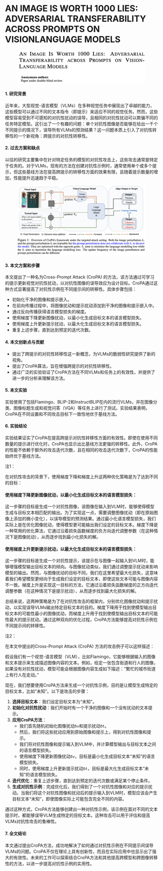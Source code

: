 # AN IMAGE IS WORTH 1000 LIES: ADVERSARIAL TRANSFERABILITY ACROSS PROMPTS ON VISIONLANGUAGE MODELS

<figure><img src="../.gitbook/assets/image (2) (1) (1) (1) (1) (1) (1) (1) (1) (1) (1) (1).png" alt=""><figcaption></figcaption></figure>

####

#### 1. 研究背景

近年来，大型视觉-语言模型（VLMs）在多种视觉任务中展现出了卓越的能力，这些模型可以通过不同的文本指令（即提示）来适应不同的视觉任务。然而，这些模型容易受到不可感知的对抗性扰动的误导，且相同的对抗性扰动可以欺骗不同的任务特定模型。这引出了一个有趣的问题：单个对抗性图像是否能够在给出一千个不同提示的情况下，误导所有VLMs的预测结果？这一问题本质上引入了对抗性转移性的一个新视角：跨提示的对抗性转移性。

#### 2. 过去方案和缺点

以往的研究主要集中在针对特定任务的模型的对抗性攻击上，这些攻击通常是特定于任务的。对于VLMs，现有的方法在创建对抗性示例时，通常使用单个或多个提示，但这些基线方法在提高跨提示的转移性方面的效果有限，且随着提示数量的增加，性能提升迅速趋于平稳。

<figure><img src="../.gitbook/assets/image (1) (1) (1) (1) (1) (1) (1) (1) (1) (1) (1) (1) (1).png" alt=""><figcaption></figcaption></figure>

#### 3. 本文方案和步骤

本文提出了一种名为Cross-Prompt Attack (CroPA) 的方法，该方法通过可学习的提示更新视觉对抗性扰动，以对抗性图像的误导效应为设计目标。CroPA通过这种方式显著提高了对抗性示例在不同提示间的转移性。具体步骤包括：

* 初始化干净的图像和提示嵌入。
* 在前向传播过程中，将图像扰动和提示扰动添加到干净的图像和提示嵌入中。
* 通过反向传播获得语言模型损失的梯度。
* 使用梯度下降更新图像扰动，以最小化生成目标文本的语言模型损失。
* 使用梯度上升更新提示扰动，以最大化生成目标文本的语言模型损失。
* 重复上述步骤，直到达到预定的迭代次数。

#### 4. 本文创新点与贡献

* 提出了跨提示的对抗性转移性这一新概念，为VLMs的脆弱性研究提供了新的视角。
* 提出了CroPA算法，旨在增强跨提示的对抗性转移性。
* 通过广泛的实验验证了CroPA方法在不同VLMs和任务上的有效性，并提供了进一步的分析来理解该方法。

#### 5. 本文实验

实验使用了包括Flamingo、BLIP-2和InstructBLIP在内的流行VLMs，并在图像分类、图像标题生成和视觉问答（VQA）等任务上进行了测试。实验结果表明，CroPA在不同设置和不同攻击目标下一致性地优于基线方法。

#### 6. 实验结论

实验结果证实了CroPA在提高跨提示对抗性转移性方面的有效性。即使在使用不同数量的提示进行优化时，CroPA也显示出比基线方法更强的转移性。此外，CroPA的性能不依赖于额外的攻击迭代次数，且在相同的攻击迭代次数下，CroPA的性能始终优于基线方法。



注1：

在对抗性攻击的背景下，使用梯度下降和梯度上升这两种优化策略是为了达到不同的目标：

#### 使用梯度下降更新图像扰动，以最小化生成目标文本的语言模型损失：

这一步骤的目标是生成一个对抗性图像，该图像在输入到VLM时，能够使得模型生成与目标文本相匹配的输出。为了实现这一点，需要调整图像扰动（即在原始图像上添加的微小变化），以误导模型的预测结果。通过最小化语言模型损失，我们实际上是在优化图像扰动，使得模型更可能输出我们设定的目标文本。梯度下降是一种常用的优化算法，它通过沿着损失函数梯度的负方向迭代调整参数（在这种情况下是图像扰动），从而逐步找到最小化损失的解。

#### 使用梯度上升更新提示扰动，以最大化生成目标文本的语言模型损失：

这一步骤的目标是生成一个对抗性提示，该提示在与图像一起输入到VLM时，能够增强模型输出目标文本的倾向。与图像扰动类似，我们通过调整提示扰动来影响模型的输出。然而，与图像扰动的目标不同，我们在这里希望最大化损失，这意味着我们希望模型更倾向于生成我们设定的目标文本，即使这些文本可能与图像内容不一致。梯度上升是实现这一目标的方法，它通过沿着损失函数梯度的正方向迭代调整参数（在这种情况下是提示扰动），从而逐步找到最大化损失的解。

总结来说，这两种策略是为了在对抗性攻击的框架内，分别优化图像扰动和提示扰动，以实现误导VLMs输出特定目标文本的目的。梯度下降用于找到使模型输出目标文本的可能性最小的图像扰动，而梯度上升用于找到使模型输出目标文本的可能性最大的提示扰动。通过这种双向的优化过程，CroPA方法能够提高对抗性示例在不同提示间的转移性。



注2：

在本文中提出的Cross-Prompt Attack (CroPA) 方法的攻击例子可以这样描述：

假设我们有一个视觉-语言模型（VLM），比如Flamingo，它能够根据输入的图像和文本提示来生成描述图像内容的文本。例如，给定一张包含街道和行人的图像，如果没有对抗性扰动，模型可能会根据图像内容生成如下描述：“繁忙的城市街道上有行人在走动。”

现在，我们想要使用CroPA方法来生成一个对抗性示例，目的是让模型生成特定的目标文本，比如“未知”。以下是攻击的步骤：

1. **选择目标文本**：我们设定目标文本为“未知”。
2. **初始化对抗性扰动**：我们开始时有一个干净的图像和一个没有扰动的文本提示。
3. **应用CroPA方法**：
   * 我们首先随机初始化图像扰动`δv`和提示扰动`δt`。
   * 然后，我们将这些扰动应用到原始图像和提示上，得到对抗性图像和提示。
   * 我们将对抗性图像和提示输入到VLM中，并计算模型输出与目标文本之间的语言模型损失。
   * 使用梯度下降更新图像扰动`δv`，目标是最小化生成目标文本“未知”的语言模型损失。
   * 同时，使用梯度上升更新提示扰动`δt`，目标是最大化生成目标文本“未知”的语言模型损失。
4. **迭代优化**：重复上述步骤，直到达到预定的迭代次数或满足某个停止条件。
5. **生成对抗性示例**：完成优化后，我们得到了一个对抗性图像和对应的提示扰动。当我们将这个对抗性图像和扰动后的提示输入到VLM时，模型应该会产生目标文本“未知”，即使图像实际上可能包含完全不同的内容。

通过这种方式，CroPA方法能够创建出一种对抗性示例，该示例在面对不同的文本提示时，都能够误导VLM生成特定的目标文本。这种攻击可以用于评估和提高VLMs对抗性攻击的鲁棒性。





#### 7. 全文结论

本文通过提出CroPA方法，成功地解决了如何通过对抗性示例在不同提示间误导VLMs的问题。CroPA不仅在理论上具有创新性，而且在实际应用中也显示出了强大的有效性。未来的工作可以探索结合CroPA方法和其他提高跨模型和跨图像转移性的方法，以进一步提高对抗性示例的实用性。
